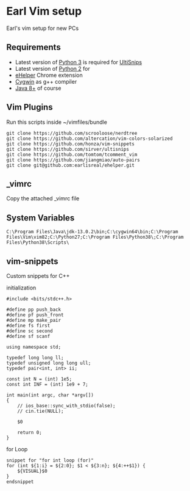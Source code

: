 # Earl Vim setup


Earl's vim setup for new PCs


## Requirements

* Latest version of [Python 3](https://www.python.org/downloads/) is required for [UltiSnips]([https://github.com/SirVer/ultisnips](https://github.com/SirVer/ultisnips))
* Latest version of [Python 2](https://www.python.org/downloads/) for 
* [eHelper](https://github.com/earlisreal/eHelper-Chrome-Extension) Chrome extension
* [Cygwin](https://www.cygwin.com/) as g++ compiler
* [Java 8+](https://www.oracle.com/java/technologies/javase-jdk13-downloads.html) of course


## Vim Plugins

Run this scripts inside ~/vimfiles/bundle

    git clone https://github.com/scrooloose/nerdtree
    git clone https://github.com/altercation/vim-colors-solarized
    git clone https://github.com/honza/vim-snippets
    git clone https://github.com/sirver/ultisnips
    git clone https://github.com/tomtom/tcomment_vim
    git clone https://github.com/jiangmiao/auto-pairs
    git clone git@github.com:earlisreal/ehelper.git
    
    

## _vimrc

Copy the attached _vimrc file

## System Variables

    C:\Program Files\Java\jdk-13.0.2\bin;C:\cygwin64\bin;C:\Program Files\Vim\vim82;C:\Python27;C:\Program Files\Python38\;C:\Program Files\Python38\Scripts\

## vim-snippets

Custom snippets for C++

initialization

    #include <bits/stdc++.h>

	#define pp push_back
	#define pf push_front
	#define mp make_pair
	#define fs first
	#define sc second
	#define sf scanf

	using namespace std;

	typedef long long ll;
	typedef unsigned long long ull;
	typedef pair<int, int> ii;

	const int N = (int) 1e5;
	const int INF = (int) 1e9 + 7;

	int main(int argc, char *argv[])
	{
		// ios_base::sync_with_stdio(false);
		// cin.tie(NULL);

		$0

		return 0;
	}

for Loop

    snippet for "for int loop (for)"
	for (int ${1:i} = ${2:0}; $1 < ${3:n}; ${4:++$1}) {
		${VISUAL}$0
	}
	endsnippet


